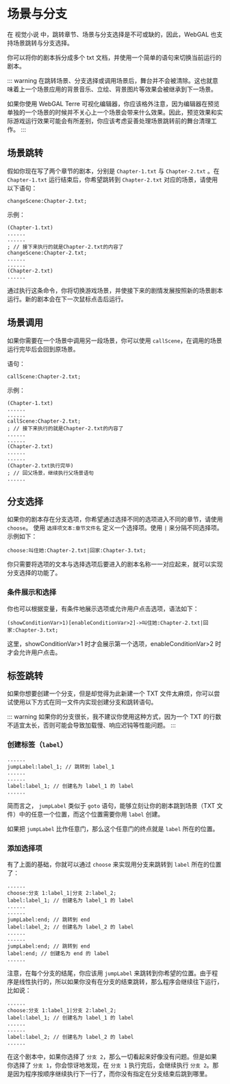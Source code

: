 # 场景与分支

在 视觉小说 中，跳转章节、场景与分支选择是不可或缺的，因此，WebGAL 也支持场景跳转与分支选择。

你可以将你的剧本拆分成多个 txt 文档，并使用一个简单的语句来切换当前运行的剧本。

::: warning
在跳转场景、分支选择或调用场景后，舞台并不会被清除。这也就意味着上一个场景应用的背景音乐、立绘、背景图片等效果会被继承到下一场景。

如果你使用 WebGAL Terre 可视化编辑器，你应该格外注意，因为编辑器在预览单独的一个场景的时候并不关心上一个场景会带来什么效果。因此，预览效果和实际游戏运行效果可能会有所差别，你应该考虑妥善处理场景跳转前的舞台清理工作。
:::

## 场景跳转

假如你现在写了两个章节的剧本，分别是 `Chapter-1.txt` 与 `Chapter-2.txt` 。在 `Chapter-1.txt` 运行结束后，你希望跳转到 `Chapter-2.txt` 对应的场景，请使用以下语句：

``` ws
changeScene:Chapter-2.txt;
```

示例：

``` ws
(Chapter-1.txt)
......
......
; // 接下来执行的就是Chapter-2.txt的内容了
changeScene:Chapter-2.txt;
......
......
(Chapter-2.txt)
......
```

通过执行这条命令，你将切换游戏场景，并使接下来的剧情发展按照新的场景剧本运行。新的剧本会在下一次鼠标点击后运行。

## 场景调用

如果你需要在一个场景中调用另一段场景，你可以使用 `callScene`，在调用的场景运行完毕后会回到原场景。

语句：

``` ws
callScene:Chapter-2.txt;
```

示例：

``` ws
(Chapter-1.txt)
......
......
callScene:Chapter-2.txt;
; // 接下来执行的就是Chapter-2.txt的内容了
......
......
(Chapter-2.txt)
......
......
(Chapter-2.txt执行完毕)
; // 回父场景，继续执行父场景语句
......
```

## 分支选择

如果你的剧本存在分支选项，你希望通过选择不同的选项进入不同的章节，请使用 `choose`。
使用 `选择项文本:章节文件名` 定义一个选择项。使用 `|` 来分隔不同选择项。示例如下：

``` ws
choose:叫住她:Chapter-2.txt|回家:Chapter-3.txt;
```

你只需要将选项的文本与选择选项后要进入的剧本名称一一对应起来，就可以实现分支选择的功能了。

### 条件展示和选择

你也可以根据变量，有条件地展示选项或允许用户点击选项，语法如下：

```ws
(showConditionVar>1)[enableConditionVar>2]->叫住她:Chapter-2.txt|回家:Chapter-3.txt;
```

这里，showConditionVar>1 时才会展示第一个选项，enableConditionVar>2 时才会允许用户点击。

## 标签跳转

如果你想要创建一个分支，但是却觉得为此新建一个 TXT 文件太麻烦，你可以尝试使用以下方式在同一文件内实现创建分支和跳转语句。

::: warning
如果你的分支很长，我不建议你使用这种方式，因为一个 TXT 的行数不适宜太长，否则可能会导致加载慢、响应迟钝等性能问题。
:::

### 创建标签（`label`）

``` ws
......
jumpLabel:label_1; // 跳转到 label_1
......
......
label:label_1; // 创建名为 label_1 的 label
......
```

简而言之， `jumpLabel` 类似于 `goto` 语句，能够立刻让你的剧本跳到场景（TXT 文件）中的任意一个位置，而这个位置需要你用 `label` 创建。

如果把 `jumpLabel` 比作任意门，那么这个任意门的终点就是 `label` 所在的位置。

### 添加选择项

有了上面的基础，你就可以通过 `choose` 来实现用分支来跳转到 `label` 所在的位置了：

``` ws
......
choose:分支 1:label_1|分支 2:label_2;
label:label_1; // 创建名为 label_1 的 label
......
......
jumpLabel:end; // 跳转到 end
label:label_2; // 创建名为 label_2 的 label
......
......
jumpLabel:end; // 跳转到 end
label:end; // 创建名为 end 的 label
......
```

注意，在每个分支的结尾，你应该用 `jumpLabel` 来跳转到你希望的位置。由于程序是线性执行的，所以如果你没有在分支的结束跳转，那么程序会继续往下运行，比如说：

``` ws
......
choose:分支 1:label_1|分支 2:label_2;
label:label_1; // 创建名为 label_1 的 label
......
......
label:label_2; // 创建名为 label_2 的 label
......
```

在这个剧本中，如果你选择了 `分支 2`，那么一切看起来好像没有问题。但是如果你选择了 `分支 1`，你会惊讶地发现，在 `分支 1` 执行完后，会继续执行 `分支 2`。那是因为程序按顺序继续执行下一行了，而你没有指定在分支结束后跳到哪里。
